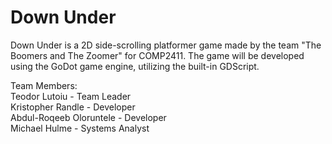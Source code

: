 # Down Under
Down Under is a 2D side-scrolling platformer game made by the team "The Boomers and The Zoomer" for COMP2411. The game will be developed using the GoDot game engine, utilizing the built-in GDScript.

Team Members: <br />
Teodor Lutoiu - Team Leader <br />
Kristopher Randle - Developer <br /> 
Abdul-Roqeeb Oloruntele  - Developer <br />
Michael Hulme - Systems Analyst <br />
